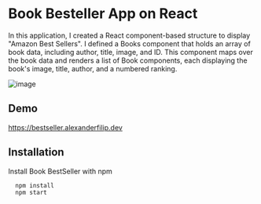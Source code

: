 
# Book Besteller App on React

In this application, I created a React component-based structure to display "Amazon Best Sellers". I defined a Books component that holds an array of book data, including author, title, image, and ID. This component maps over the book data and renders a list of Book components, each displaying the book's image, title, author, and a numbered ranking.

![image](https://github.com/alexanderfilip1/book-bestseller/assets/57236532/affc3d07-d6bd-44cc-896a-3b98ce864a42)



## Demo

https://bestseller.alexanderfilip.dev

## Installation

Install Book BestSeller with npm

```bash
  npm install 
  npm start
```
